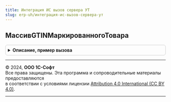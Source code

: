 ```yaml
---
title: Интеграция ИС вызов сервера УТ
slug: erp-uh/интеграция-ис-вызов-сервера-ут
---
```



## МассивGTINМаркированногоТовара
<details style="margin: 1em 0; padding: 0.5em; border: 1px solid #ccc; border-radius: 6px;">

<summary style="font-weight: bold; cursor: pointer;">Описание, пример вызова</summary>

```bsl

// Получает массив GTIN для переданного товара и характеристики
//
// Параметры:
//  Номенклатура   - СправочникСсылка.Номенклатура - номенклатура (маркируемый товар).
//  Характеристика - СправочникСсылка.ХарактеристикиНоменклатуры - характеристика номенклатуры (маркируемого товара).
//
// Возвращаемое значение:
//  Массив - массив GTIN
//
Функция МассивGTINМаркированногоТовара(Номенклатура, Характеристика) Экспорт
```

Пример вызова
```bsl
Результат = ИнтеграцияИСВызовСервераУТ.МассивGTINМаркированногоТовара(Номенклатура, Характеристика) 
```
</details>

---

© 2024, **ООО 1С-Софт**  
Все права защищены. Эта программа и сопроводительные материалы предоставляются  
в соответствии с условиями лицензии [Attribution 4.0 International (CC BY 4.0)](https://creativecommons.org/licenses/by/4.0/legalcode).

---
